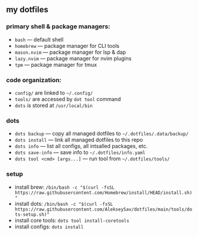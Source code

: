 ## my dotfiles

### primary shell & package managers:
- `bash` &mdash; default shell
- `homebrew` &mdash; package manager for CLI tools 
- `mason.nvim` &mdash; package manager for lsp & dap
- `lazy.nvim` &mdash; package manager for nvim plugins
- `tpm` &mdash; package manager for tmux

### code organization:
- `config/` are linked to `~/.config/`
- `tools/` are accessed by `dot tool` command
- `dots` is stored at `/usr/local/bin`

### dots
- `dots backup` &mdash; copy all managed dotfiles to `~/.dotfiles/.data/backup/`
- `dots install` &mdash; link all managed dotfiles to this repo
- `dots info` &mdash; list all configs, all intsalled packages, etc.
- `dots save-info` &mdash; save info to `~/.dotfiles/info.yaml`
- `dots tool <cmd> [args...]` &mdash; run tool from `~/.dotfiles/tools/`

### setup

- install brew: `/bin/bash -c "$(curl -fsSL https://raw.githubusercontent.com/Homebrew/install/HEAD/install.sh)"`
- install dots: `/bin/bash -c "$(curl -fsSL https://raw.githubusercontent.com/AlekseySav/dotfiles/main/tools/dots-setup.sh)"`
- install core tools: `dots tool install-coretools`
- install configs: `dots install`
